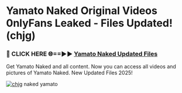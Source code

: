 # Yamato Naked Original Videos 0nlyFans Leaked - Files Updated! (chjg)

<h3>🔴 CLICK HERE 🌐==►► <a href="https://tinyurl.com/yckcrads" rel="nofollow">Yamato Naked Updated Files</a></h3>

Get Yamato Naked and all content. Now you can access all videos and pictures of Yamato Naked. New Updated Files 2025!

[![chjg](https://i.imgur.com/hpKpOFt.gif)](https://tinyurl.com/yckcrads)
naked yamato